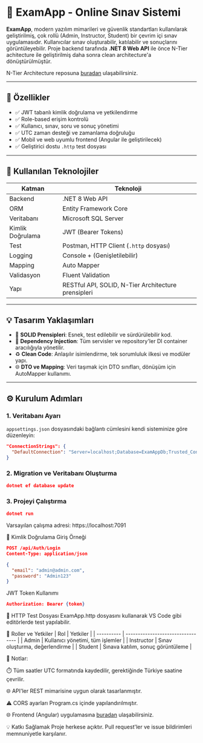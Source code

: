 # 📝 ExamApp - Online Sınav Sistemi

**ExamApp**, modern yazılım mimarileri ve güvenlik standartları kullanılarak geliştirilmiş, çok rollü (Admin, Instructor, Student) bir çevrim içi sınav uygulamasıdır. Kullanıcılar sınav oluşturabilir, katılabilir ve sonuçlarını görüntüleyebilir. Proje backend tarafında **.NET 8 Web API** ile önce N-Tier achitecture ile geliştirilmiş daha sonra clean architecture'a dönüştürülmüştür.

N-Tier Architecture reposuna [buradan](https://github.com/mabattal/ExamApp-N-Tier) ulaşabilirsiniz.

---

## 🚀 Özellikler

- ✅ JWT tabanlı kimlik doğrulama ve yetkilendirme
- ✅ Role-based erişim kontrolü
- ✅ Kullanıcı, sınav, soru ve sonuç yönetimi
- ✅ UTC zaman desteği ve zamanlama doğruluğu
- ✅ Mobil ve web uyumlu frontend (Angular ile geliştirilecek)
- ✅ Geliştirici dostu `.http` test dosyası

---

## 🧰 Kullanılan Teknolojiler

| Katman | Teknoloji |
|-------|-----------|
| Backend | .NET 8 Web API |
| ORM | Entity Framework Core |
| Veritabanı | Microsoft SQL Server |
| Kimlik Doğrulama | JWT (Bearer Tokens) |
| Test | Postman, HTTP Client (`.http` dosyası) |
| Logging | Console + (Genişletilebilir) |
| Mapping | Auto Mapper |
| Validasyon | Fluent Validation |
| Yapı | RESTful API, SOLID, N-Tier Architecture prensipleri |

---

## 💡 Tasarım Yaklaşımları

- 🧱 **SOLID Prensipleri**: Esnek, test edilebilir ve sürdürülebilir kod.
- 🔄 **Dependency Injection**: Tüm servisler ve repository'ler DI container aracılığıyla yönetilir.
- ♻️ **Clean Code**: Anlaşılır isimlendirme, tek sorumluluk ilkesi ve modüler yapı.
- 🌐 **DTO ve Mapping**: Veri taşımak için DTO sınıfları, dönüşüm için AutoMapper kullanımı.

---

## ⚙️ Kurulum Adımları

### 1. Veritabanı Ayarı

`appsettings.json` dosyasındaki bağlantı cümlesini kendi sisteminize göre düzenleyin:

```json
"ConnectionStrings": {
  "DefaultConnection": "Server=localhost;Database=ExamAppDb;Trusted_Connection=True;"
}
 ``` 

### 2. Migration ve Veritabanı Oluşturma
```json
dotnet ef database update
``` 

### 3. Projeyi Çalıştırma
```json
dotnet run
``` 

Varsayılan çalışma adresi: https://localhost:7091

🔐 Kimlik Doğrulama
Giriş Örneği
```json
POST /api/Auth/Login
Content-Type: application/json

{
  "email": "admin@admin.com",
  "password": "Admin123"
}
``` 

JWT Token Kullanımı
```json
Authorization: Bearer {token}
``` 
🧪 HTTP Test Dosyası
ExamApp.http dosyasını kullanarak VS Code gibi editörlerde test yapılabilir.

👤 Roller ve Yetkiler
| Rol        | Yetkiler                          |
| ---------- | --------------------------------- |
| Admin      | Kullanıcı yönetimi, tüm işlemler  |
| Instructor | Sınav oluşturma, değerlendirme    |
| Student    | Sınava katılım, sonuç görüntüleme |


📌 Notlar:

⏱️ Tüm saatler UTC formatında kaydedilir, gerektiğinde Türkiye saatine çevrilir.

🌐 API'ler REST mimarisine uygun olarak tasarlanmıştır.

⚠️ CORS ayarları Program.cs içinde yapılandırılmıştır.



🌐 Frontend (Angular) uygulamasına [buradan](https://github.com/mabattal/ExamApp-UI-A)
 ulaşabilirsiniz.


💡 Katkı Sağlamak
Proje herkese açıktır. Pull request'ler ve issue bildirimleri memnuniyetle karşılanır.


